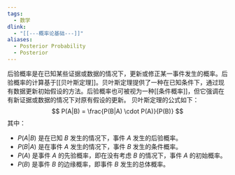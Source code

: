 ```yaml
---
tags:
  - 数学
dlink:
  - "[[---概率论基础---]]"
aliases:
  - Posterior Probability
  - Posterior
---
```

后验概率是在已知某些证据或数据的情况下，更新或修正某一事件发生的概率。后验概率的计算基于[[贝叶斯定理]]。贝叶斯定理提供了一种在已知条件下，通过现有数据更新初始假设的方法。后验概率也可被视为一种[[条件概率]]，但它强调在有新证据或数据的情况下对原有假设的更新。
贝叶斯定理的公式如下：
$$
P(A|B) = \frac{P(B|A) \cdot P(A)}{P(B)}
$$
其中：
- $P(A|B)$ 是在已知 $B$ 发生的情况下，事件 $A$ 发生的后验概率。
- $P(B|A)$ 是在事件 $A$ 发生的情况下，事件 $B$ 发生的条件概率。
- $P(A)$ 是事件 $A$ 的先验概率，即在没有考虑 $B$ 的情况下，事件 $A$ 的初始概率。
- $P(B)$ 是事件 $B$ 的边缘概率，即事件 $B$ 发生的总体概率。
